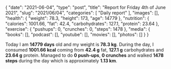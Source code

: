 {
    "date": "2021-06-04",
    "type": "post",
    "title": "Report for Friday 4th of June 2021",
    "slug": "2021\/06\/04",
    "categories": [
        "Daily report"
    ],
    "images": [],
    "health": {
        "weight": 78.3,
        "height": 173,
        "age": 14779
    },
    "nutrition": {
        "calories": 1001.66,
        "fat": 42.4,
        "carbohydrates": 127.1,
        "protein": 23.64
    },
    "exercise": {
        "pushups": 0,
        "crunches": 0,
        "steps": 1478
    },
    "media": {
        "books": [],
        "podcast": [],
        "youtube": [],
        "movies": [],
        "photos": []
    }
}

Today I am <strong>14779 days</strong> old and my weight is <strong>78.3 kg</strong>. During the day, I consumed <strong>1001.66 kcal</strong> coming from <strong>42.4 g</strong> fat, <strong>127.1 g</strong> carbohydrates and <strong>23.64 g</strong> protein. Managed to do <strong>0 push-ups</strong>, <strong>0 crunches</strong> and walked <strong>1478 steps</strong> during the day which is approximately <strong>1.13 km</strong>.